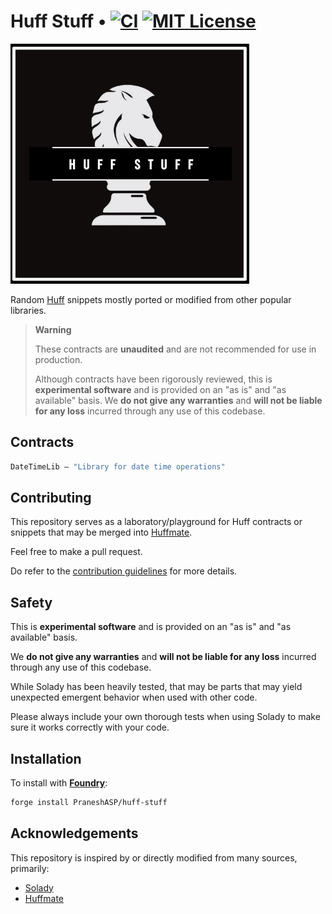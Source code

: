 # Huff Stuff  • [![CI][ci-shield]][ci-url] [![MIT License][license-shield]][license-url]

<picture>
  <img alt="" src="./assets/logo.png">
</picture>


Random [Huff](https://docs.huff.sh) snippets mostly ported or modified from other popular libraries.


> **Warning**
>
> These contracts are **unaudited** and are not recommended for use in production.
>
> Although contracts have been rigorously reviewed, this is **experimental software** and is provided on an "as is" and "as available" basis.
> We **do not give any warranties** and **will not be liable for any loss** incurred through any use of this codebase.

## Contracts

```ml
DateTimeLib — "Library for date time operations"
```

## Contributing

This repository serves as a laboratory/playground for Huff contracts or snippets that may be merged into [Huffmate](https://github.com/pentagon-xyz/huffmate).

Feel free to make a pull request.

Do refer to the [contribution guidelines](https://github.com/Vectorized/solady/issues/19) for more details.

## Safety

This is **experimental software** and is provided on an "as is" and "as available" basis.

We **do not give any warranties** and **will not be liable for any loss** incurred through any use of this codebase.

While Solady has been heavily tested, that may be parts that may yield unexpected emergent behavior when used with other code. 

Please always include your own thorough tests when using Solady to make sure it works correctly with your code. 

## Installation

To install with [**Foundry**](https://github.com/gakonst/foundry):

```sh
forge install PraneshASP/huff-stuff
``` 

## Acknowledgements

This repository is inspired by or directly modified from many sources, primarily:

- [Solady](https://github.com/vectorized/solady)
- [Huffmate](https://github.com/pentogon-xyz/huffmate)

 

[ci-shield]: https://img.shields.io/github/actions/workflow/status/PraneshASP/huff-stuff/ci.yml?branch=main&label=build
[ci-url]: https://github.com/PraneshASP/huff-stuff/actions/workflows/ci.yml

[license-shield]: https://img.shields.io/badge/License-MIT-green.svg
[license-url]: https://github.com/PraneshASP/huff-stuff/blob/main/LICENSE
